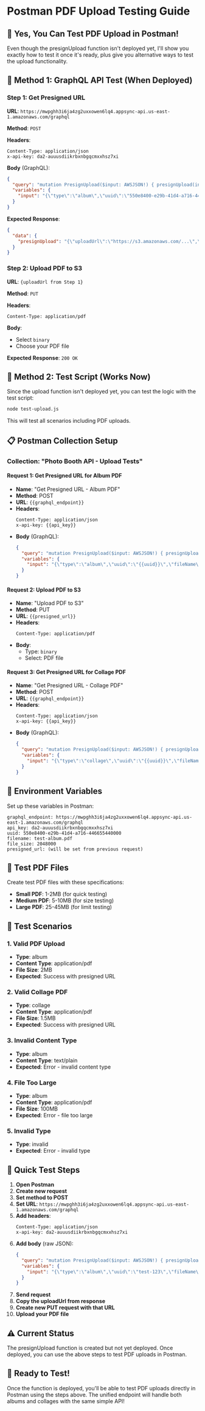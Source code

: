 # Postman PDF Upload Testing Guide

## 🎯 Yes, You Can Test PDF Upload in Postman!

Even though the presignUpload function isn't deployed yet, I'll show you exactly how to test it once it's ready, plus give you alternative ways to test the upload functionality.

## 🚀 Method 1: GraphQL API Test (When Deployed)

### Step 1: Get Presigned URL

**URL**: `https://mwpghh3i6ja4zg2uxxowen6lq4.appsync-api.us-east-1.amazonaws.com/graphql`

**Method**: `POST`

**Headers**:

```
Content-Type: application/json
x-api-key: da2-auuusdiikrbxnbgqcmxxhsz7xi
```

**Body** (GraphQL):

```json
{
  "query": "mutation PresignUpload($input: AWSJSON!) { presignUpload(input: $input) }",
  "variables": {
    "input": "{\"type\":\"album\",\"uuid\":\"550e8400-e29b-41d4-a716-446655440000\",\"fileName\":\"test-album.pdf\",\"contentType\":\"application/pdf\",\"fileSize\":2048000}"
  }
}
```

**Expected Response**:

```json
{
  "data": {
    "presignUpload": "{\"uploadUrl\":\"https://s3.amazonaws.com/...\",\"key\":\"albums/550e8400-e29b-41d4-a716-446655440000/1234567890_test-album.pdf\",\"expiresIn\":3600,\"maxFileSize\":52428800,\"allowedTypes\":[\"application/pdf\",\"image/jpeg\",\"image/png\",...]}"
  }
}
```

### Step 2: Upload PDF to S3

**URL**: `{uploadUrl from Step 1}`

**Method**: `PUT`

**Headers**:

```
Content-Type: application/pdf
```

**Body**:

- Select `binary`
- Choose your PDF file

**Expected Response**: `200 OK`

## 🧪 Method 2: Test Script (Works Now)

Since the upload function isn't deployed yet, you can test the logic with the test script:

```bash
node test-upload.js
```

This will test all scenarios including PDF uploads.

## 📋 Postman Collection Setup

### Collection: "Photo Booth API - Upload Tests"

#### Request 1: Get Presigned URL for Album PDF

- **Name**: "Get Presigned URL - Album PDF"
- **Method**: POST
- **URL**: `{{graphql_endpoint}}`
- **Headers**:
  ```
  Content-Type: application/json
  x-api-key: {{api_key}}
  ```
- **Body** (GraphQL):
  ```json
  {
    "query": "mutation PresignUpload($input: AWSJSON!) { presignUpload(input: $input) }",
    "variables": {
      "input": "{\"type\":\"album\",\"uuid\":\"{{uuid}}\",\"fileName\":\"{{filename}}\",\"contentType\":\"application/pdf\",\"fileSize\":{{file_size}}}"
    }
  }
  ```

#### Request 2: Upload PDF to S3

- **Name**: "Upload PDF to S3"
- **Method**: PUT
- **URL**: `{{presigned_url}}`
- **Headers**:
  ```
  Content-Type: application/pdf
  ```
- **Body**:
  - Type: `binary`
  - Select: PDF file

#### Request 3: Get Presigned URL for Collage PDF

- **Name**: "Get Presigned URL - Collage PDF"
- **Method**: POST
- **URL**: `{{graphql_endpoint}}`
- **Headers**:
  ```
  Content-Type: application/json
  x-api-key: {{api_key}}
  ```
- **Body** (GraphQL):
  ```json
  {
    "query": "mutation PresignUpload($input: AWSJSON!) { presignUpload(input: $input) }",
    "variables": {
      "input": "{\"type\":\"collage\",\"uuid\":\"{{uuid}}\",\"fileName\":\"{{filename}}\",\"contentType\":\"application/pdf\",\"fileSize\":{{file_size}}}"
    }
  }
  ```

## 🔧 Environment Variables

Set up these variables in Postman:

```
graphql_endpoint: https://mwpghh3i6ja4zg2uxxowen6lq4.appsync-api.us-east-1.amazonaws.com/graphql
api_key: da2-auuusdiikrbxnbgqcmxxhsz7xi
uuid: 550e8400-e29b-41d4-a716-446655440000
filename: test-album.pdf
file_size: 2048000
presigned_url: (will be set from previous request)
```

## 📁 Test PDF Files

Create test PDF files with these specifications:

- **Small PDF**: 1-2MB (for quick testing)
- **Medium PDF**: 5-10MB (for size testing)
- **Large PDF**: 25-45MB (for limit testing)

## 🧪 Test Scenarios

### 1. Valid PDF Upload

- **Type**: album
- **Content Type**: application/pdf
- **File Size**: 2MB
- **Expected**: Success with presigned URL

### 2. Valid Collage PDF

- **Type**: collage
- **Content Type**: application/pdf
- **File Size**: 1.5MB
- **Expected**: Success with presigned URL

### 3. Invalid Content Type

- **Type**: album
- **Content Type**: text/plain
- **Expected**: Error - invalid content type

### 4. File Too Large

- **Type**: album
- **Content Type**: application/pdf
- **File Size**: 100MB
- **Expected**: Error - file too large

### 5. Invalid Type

- **Type**: invalid
- **Expected**: Error - invalid type

## 🚀 Quick Test Steps

1. **Open Postman**
2. **Create new request**
3. **Set method to POST**
4. **Set URL**: `https://mwpghh3i6ja4zg2uxxowen6lq4.appsync-api.us-east-1.amazonaws.com/graphql`
5. **Add headers**:
   ```
   Content-Type: application/json
   x-api-key: da2-auuusdiikrbxnbgqcmxxhsz7xi
   ```
6. **Add body** (raw JSON):
   ```json
   {
     "query": "mutation PresignUpload($input: AWSJSON!) { presignUpload(input: $input) }",
     "variables": {
       "input": "{\"type\":\"album\",\"uuid\":\"test-123\",\"fileName\":\"test.pdf\",\"contentType\":\"application/pdf\",\"fileSize\":1000000}"
     }
   }
   ```
7. **Send request**
8. **Copy the uploadUrl from response**
9. **Create new PUT request with that URL**
10. **Upload your PDF file**

## ⚠️ Current Status

The presignUpload function is created but not yet deployed. Once deployed, you can use the above steps to test PDF uploads in Postman.

## 🎉 Ready to Test!

Once the function is deployed, you'll be able to test PDF uploads directly in Postman using the steps above. The unified endpoint will handle both albums and collages with the same simple API!
